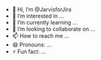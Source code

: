 - 👋 Hi, I’m @JarvisforJira
- 👀 I’m interested in ...
- 🌱 I’m currently learning ...
- 💞️ I’m looking to collaborate on ...
- 📫 How to reach me ...
- 😄 Pronouns: ...
- ⚡ Fun fact: ...

<!---
JarvisforJira/JarvisforJira is a ✨ special ✨ repository because its `README.md` (this file) appears on your GitHub profile.
You can click the Preview link to take a look at your changes.
--->
